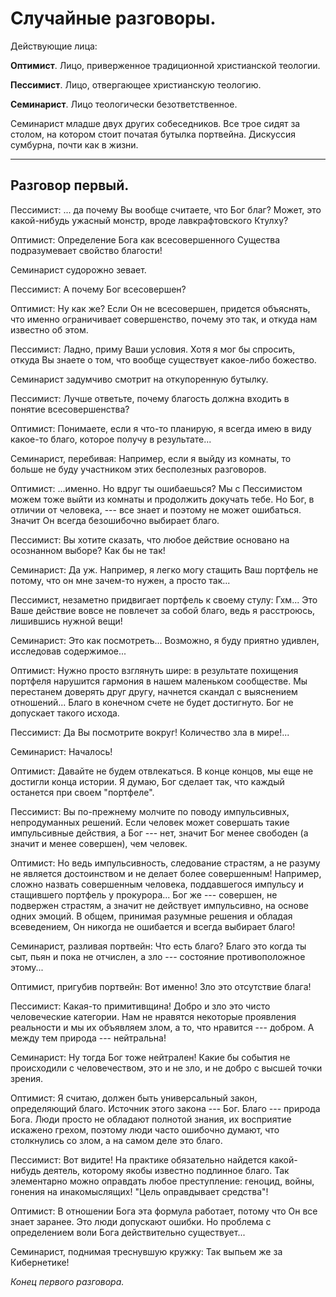 <!--# Теологические ~~*набросы*~~ наброски.-->

# Случайные разговоры.

Действующие лица:

**Оптимист**. Лицо, приверженное традиционной христианской теологии.

**Пессимист**. Лицо, отвергающее христианскую теологию.

**Семинарист**. Лицо теологически безответственное.

Семинарист младше двух других собеседников. Все трое сидят за столом, на котором стоит початая бутылка портвейна. Дискуссия сумбурна, почти как в жизни.

--------------

## Разговор первый.

Пессимист: ... да почему Вы вообще считаете, что Бог благ? Может, это какой-нибудь ужасный монстр, вроде лавкрафтовского Ктулху?

Оптимист: Определение Бога как всесовершенного Существа подразумевает свойство благости!

Семинарист судорожно зевает.

Пессимист: А почему Бог всесовершен?

Оптимист: Ну как же? Если Он не всесовершен, придется объяснять, что именно ограничивает совершенство, почему это так, и откуда нам известно об этом.

Пессимист: Ладно, приму Ваши условия. Хотя я мог бы спросить, откуда Вы знаете о том, что вообще существует какое-либо божество. 

Семинарист задумчиво смотрит на откупоренную бутылку.

Пессимист: Лучше ответьте, почему благость должна входить в понятие всесовершенства?

Оптимист: Понимаете, если я что-то планирую, я всегда имею в виду какое-то благо, которое получу в результате...

Семинарист, перебивая: Например, если я выйду из комнаты, то больше не буду участником этих бесполезных разговоров.

Оптимист: ...именно. Но вдруг ты ошибаешься? Мы с Пессимистом можем тоже выйти из комнаты и продолжить докучать тебе. Но Бог, в отличии от человека, --- все знает и поэтому не может ошибаться. Значит Он всегда безошибочно выбирает благо.

Пессимист: Вы хотите сказать, что любое действие основано на осознанном выборе? Как бы не так!

Семинарист: Да уж. Например, я легко могу стащить Ваш портфель не потому, что он мне зачем-то нужен, а просто так...

Пессимист, незаметно придвигает портфель к своему стулу: Гхм... Это Ваше действие вовсе не повлечет за собой благо, ведь я расстроюсь, лишившись нужной вещи!

Семинарист: Это как посмотреть... Возможно, я буду приятно удивлен, исследовав содержимое...

Оптимист: Нужно просто взглянуть шире: в результате похищения портфеля нарушится гармония в нашем маленьком сообществе. Мы перестанем доверять друг другу, начнется скандал с выяснением отношений... Благо в конечном счете не будет достигнуто. Бог не допускает такого исхода.

Пессимист: Да Вы посмотрите вокруг! Количество зла в мире!...

Семинарист: Началось!

Оптимист: Давайте не будем отвлекаться. В конце концов, мы еще не достигли конца истории. Я думаю, Бог сделает так, что каждый останется при своем "портфеле".

Пессимист: Вы по-прежнему молчите по поводу импульсивных, непродуманных решений. Если человек может совершать такие импульсивные действия, а Бог --- нет, значит Бог менее свободен (а значит и менее совершен), чем человек.

Оптимист: Но ведь импульсивность, следование страстям, а не разуму не является достоинством и не делает более совершенным! Например, сложно назвать совершенным человека, поддавшегося импульсу и стащившего портфель у прокурора... Бог же --- совершен, не подвержен страстям, а значит не действует импульсивно, на основе одних эмоций. В общем, принимая разумные решения и обладая всеведением, Он никогда не ошибается и всегда выбирает благо!

Семинарист, разливая портвейн: Что есть благо? Благо это когда ты сыт, пьян и пока не отчислен, а зло --- состояние противоположное этому...

Оптимист, пригубив портвейн: Вот именно! Зло это отсутствие блага!

Пессимист: Какая-то примитивщина! Добро и зло это чисто человеческие категории. Нам не нравятся некоторые проявления реальности и мы их объявляем злом, а то, что нравится --- добром. А между тем природа --- нейтральна!

Семинарист: Ну тогда Бог тоже нейтрален! Какие бы события не происходили с человечеством, это и не зло, и не добро с высшей точки зрения. 

<!--Вот нам не нравится реальность, в которой мы находимся по Его воле, но это не означает, что Он --- злой. Захотел и наслал саранчу и прочие казни на египтян. Им это все очень не понравилось, но свершилось-то явное добро! Евреи гарантируют это.-->

Оптимист: Я считаю, должен быть универсальный закон, определяющий благо. Источник этого закона --- Бог. Благо --- природа Бога. Люди просто не обладают полнотой знания, их восприятие искажено грехом, поэтому люди часто ошибочно думают, что столкнулись со злом, а на самом деле это благо.

Пессимист: Вот видите! На практике обязательно найдется какой-нибудь деятель, которому якобы известно подлинное благо. Так элементарно можно оправдать любое преступление: геноцид, войны, гонения на инакомыслящих! "Цель оправдывает средства"!

Оптимист: В отношении Бога эта формула работает, потому что Он все знает заранее. Это люди допускают ошибки. Но проблема с определением воли Бога действительно существует...

Семинарист, поднимая треснувшую кружку: Так выпьем же за Кибернетике!

*Конец первого разговора.*
